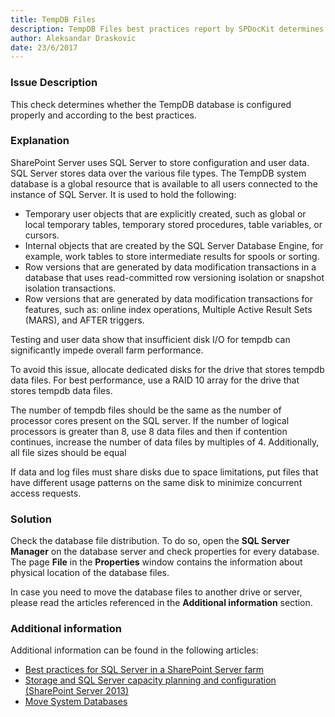 ```yaml
---
title: TempDB Files
description: TempDB Files best practices report by SPDocKit determines whether the TempDB database is configured properly and according to the best practices.
author: Aleksandar Draskovic 
date: 23/6/2017
---
```

### Issue Description
This check determines whether the TempDB database is configured properly and according to the best practices.
### Explanation
SharePoint Server uses SQL Server to store configuration and user data. SQL Server stores data over the various file types. The TempDB system database is a global resource that is available to all users connected to the instance of SQL Server. It is used to hold the following:
* Temporary user objects that are explicitly created, such as global or local temporary tables, temporary stored procedures, table variables, or cursors.
* Internal objects that are created by the SQL Server Database Engine, for example, work tables to store intermediate results for spools or sorting.
* Row versions that are generated by data modification transactions in a database that uses read-committed row versioning isolation or snapshot isolation transactions.
* Row versions that are generated by data modification transactions for features, such as: online index operations, Multiple Active Result Sets (MARS), and AFTER triggers.

Testing and user data show that insufficient disk I/O for tempdb can significantly impede overall farm performance. 

To avoid this issue, allocate dedicated disks for the drive that stores tempdb data files. For best performance, use a RAID 10 array for the drive that stores tempdb data files. 

The number of tempdb files should be the same as the number of processor cores present on the SQL server. If the number of logical processors is greater than 8, use 8 data files and then if contention continues, increase the number of data files by multiples of 4. Additionally, all file sizes should be equal

If data and log files must share disks due to space limitations, put files that have different usage patterns on the same disk to minimize concurrent access requests.
### Solution
Check the database file distribution. To do so, open the **SQL Server Manager** on the database server and check properties for every database. The page **File** in the **Properties** window contains the information about physical location of the database files. 

In case you need to move the database files to another drive or server, please read the articles referenced in the **Additional information** section.
### Additional information 
Additional information can be found in the following articles:
* [Best practices for SQL Server in a SharePoint Server farm](https://technet.microsoft.com/en-us/library/hh292622.aspx)
* [Storage and SQL Server capacity planning and configuration (SharePoint Server 2013)](https://technet.microsoft.com/en-us/library/a96075c6-d315-40a8-a739-49b91c61978f#Section6_5)
* [Move System Databases](https://docs.microsoft.com/en-us/sql/relational-databases/databases/move-system-databases)
